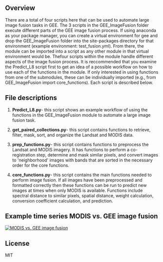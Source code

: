## Overview
There are a total of four scripts here that can be used to automate large image fusion tasks in GEE. The 3 scripts in the GEE_ImageFusion folder execute different parts of the GEE image fusion process. If using anaconda as your package manager, you can create a virtual environment for gee and drop the GEE_ImageFusion folder into the site-packages directory for that environment (example environment: test_fusion.yml). From there, the module can be imported into a script as any other module in that virtual environment would be. Thefour scripts within the module handle different aspects of the image fusion process. It is reccommended that you examine the Predict_L8 script first to get an idea of a possible workflow on how to use each of the functions in the module. If only interested in using functions from one of the submodules, these can be individually imported (e.g., from GEE_ImageFusion import core_functions). Each script is described below. 

## File descriptions
1. **Predict_L8.py**- this script shows an example workflow of using the functions in the GEE_ImageFusion module to automate a large image fusion task.

2. **get_paired_collections.py**- this script contains functions to retrieve, filter, mask, sort, and organize the Landsat and MODIS data.

3. **prep_functions.py**- this script contains functions to preprocess the Landsat and MODIS imagery. It has functions to perform a co-registration step, determine and mask similar pixels, and convert images to 'neighborhood' images with bands that are sorted in the necessary order for the core functions.

4. **core_functions.py**- this script contains the main functions needed to perform image fusion. If all images have been preprocessed and formatted correctly then these functions can be run to predict new images at times when only MODIS is available. Functions include spectral distance to similar pixels, spatial distance, weight calculation, conversion coefficient calculation, and prediction.

## Example time series MODIS vs. GEE image fusion 
[![MODIS vs. GEE image fusion](https://img.youtube.com/vi/v9F71tuqozY/maxresdefault.jpg)](https://www.youtube.com/watch?v=v9F71tuqozY)

## License
MIT
